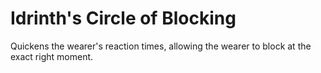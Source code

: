 # Idrinth's Circle of Blocking

Quickens the wearer's reaction times, allowing the wearer to block at the exact right moment.
